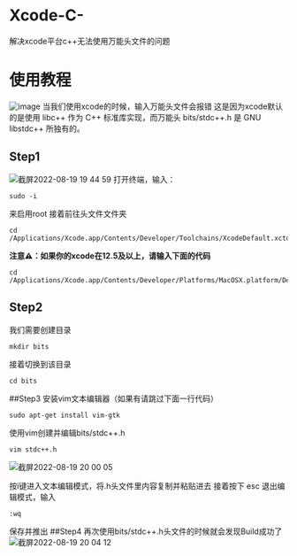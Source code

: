 # Xcode-C-
解决xcode平台c++无法使用万能头文件的问题
# 使用教程
![image](https://user-images.githubusercontent.com/110269012/185610994-51ef3556-7e6c-4c79-8878-b9f28992e3a4.png)
当我们使用xcode的时候，输入万能头文件会报错
这是因为xcode默认的是使用 libc++ 作为 C++ 标准库实现，而万能头 bits/stdc++.h 是 GNU libstdc++ 所独有的。
## Step1
![截屏2022-08-19 19 44 59](https://user-images.githubusercontent.com/110269012/185611593-066e0e50-e95a-4741-853a-9809c0fb8de6.png)
打开终端，输入：
``` 
sudo -i
```   
来启用root
接着前往头文件文件夹
```
cd /Applications/Xcode.app/Contents/Developer/Toolchains/XcodeDefault.xctoolchain/usr/include/c++/v1
```   
**注意⚠️：如果你的xcode在12.5及以上，请输入下面的代码**
```
cd /Applications/Xcode.app/Contents/Developer/Platforms/MacOSX.platform/Developer/SDKs/MacOSX.sdk/usr/include/c++/v1/
```
## Step2
我们需要创建目录
```
mkdir bits
```
接着切换到该目录
```
cd bits
```
##Step3
安装vim文本编辑器（如果有请跳过下面一行代码）
```
sudo apt-get install vim-gtk
```
使用vim创建并编辑bits/stdc++.h
```
vim stdc++.h
```
![截屏2022-08-19 20 00 05](https://user-images.githubusercontent.com/110269012/185614144-906f1a02-abfd-496f-83f5-87d2f30ecab7.png)

按i键进入文本编辑模式，将.h头文件里内容复制并粘贴进去
接着按下 esc 退出编辑模式，输入
```
:wq
```
保存并推出
##Step4
再次使用bits/stdc++.h头文件的时候就会发现Build成功了
![截屏2022-08-19 20 04 12](https://user-images.githubusercontent.com/110269012/185615099-0ec59d65-17c5-4e89-92e4-fd931f13e8a4.png)
